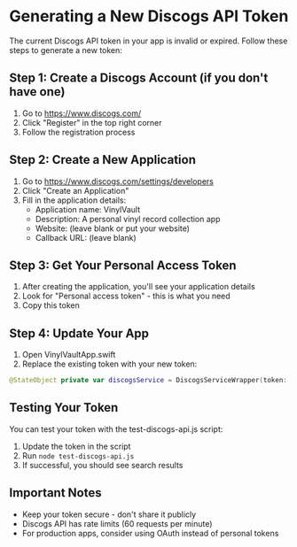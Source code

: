 # Generating a New Discogs API Token

The current Discogs API token in your app is invalid or expired. Follow these steps to generate a new token:

## Step 1: Create a Discogs Account (if you don't have one)
1. Go to https://www.discogs.com/
2. Click "Register" in the top right corner
3. Follow the registration process

## Step 2: Create a New Application
1. Go to https://www.discogs.com/settings/developers
2. Click "Create an Application"
3. Fill in the application details:
   - Application name: VinylVault
   - Description: A personal vinyl record collection app
   - Website: (leave blank or put your website)
   - Callback URL: (leave blank)

## Step 3: Get Your Personal Access Token
1. After creating the application, you'll see your application details
2. Look for "Personal access token" - this is what you need
3. Copy this token

## Step 4: Update Your App
1. Open VinylVaultApp.swift
2. Replace the existing token with your new token:

```swift
@StateObject private var discogsService = DiscogsServiceWrapper(token: "YOUR_NEW_TOKEN_HERE")
```

## Testing Your Token
You can test your token with the test-discogs-api.js script:
1. Update the token in the script
2. Run `node test-discogs-api.js`
3. If successful, you should see search results

## Important Notes
- Keep your token secure - don't share it publicly
- Discogs API has rate limits (60 requests per minute)
- For production apps, consider using OAuth instead of personal tokens
